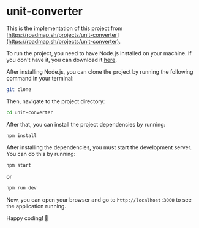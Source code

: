# unit-converter

This is the implementation of this project from [https://roadmap.sh/projects/unit-converter](https://roadmap.sh/projects/unit-converter).

To run the project, you need to have Node.js installed on your machine. If you don't have it, you can download it [here](https://nodejs.org/en/).

After installing Node.js, you can clone the project by running the following command in your terminal:

```bash
git clone
```

Then, navigate to the project directory:

```bash
cd unit-converter
```

After that, you can install the project dependencies by running:

```bash
npm install
```

After installing the dependencies, you must start the development server. You can do this by running:

```bash
npm start
```

or

```bash
npm run dev
```

Now, you can open your browser and go to `http://localhost:3000` to see the application running.

Happy coding! 🚀
